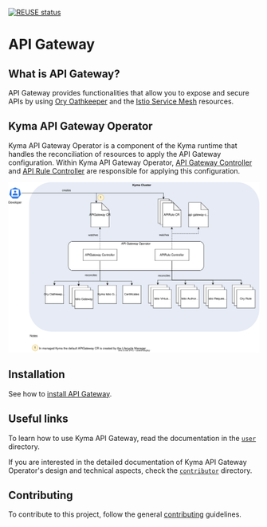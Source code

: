 [![REUSE status](https://api.reuse.software/badge/github.com/kyma-project/examples)](https://api.reuse.software/info/github.com/kyma-project/examples)

# API Gateway

## What is API Gateway?

API Gateway provides functionalities that allow you to expose and secure APIs by using [Ory Oathkeeper](https://www.ory.sh/docs/oathkeeper) and the [Istio Service Mesh](https://istio.io/) resources.

## Kyma API Gateway Operator

Kyma API Gateway Operator is a component of the Kyma runtime that handles the reconciliation of resources to apply the API Gateway configuration. Within Kyma API Gateway Operator, [API Gateway Controller](./00-10-overview-api-gateway-controller.md) and [API Rule Controller](./00-20-overview-api-rule-controller.md) are responsible for applying this configuration.

![Kyma API Gateway Operator Overview](./docs/assets/operator-overview.svg)

## Installation

See how to [install API Gateway](./docs/contributor/01-00-installation.md).

## Useful links

To learn how to use Kyma API Gateway, read the documentation in the [`user`](./docs/user/) directory. 

If you are interested in the detailed documentation of Kyma API Gateway Operator's design and technical aspects, check the [`contributor`](./docs/contributor/) directory.

## Contributing

To contribute to this project, follow the general [contributing](https://github.com/kyma-project/community/blob/main/docs/contributing/02-contributing.md) guidelines.